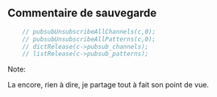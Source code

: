 ## Commentaire de sauvegarde <i class="fas fa-skull placeholder"></i>

``` C
    // pubsubUnsubscribeAllChannels(c,0);
    // pubsubUnsubscribeAllPatterns(c,0);
    // dictRelease(c->pubsub_channels);
    // listRelease(c->pubsub_patterns);
```

Note:

La encore, rien à dire, je partage tout à fait son point de vue.